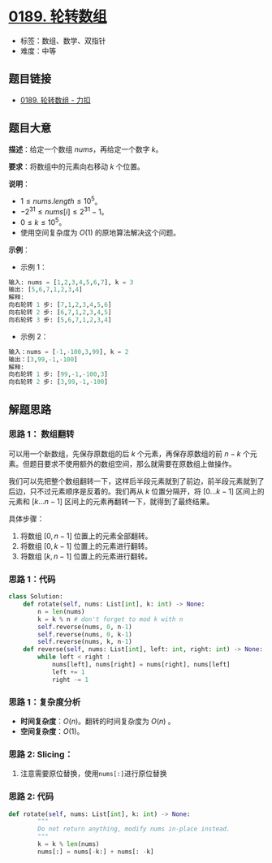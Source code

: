 # [0189. 轮转数组](https://leetcode.cn/problems/rotate-array/)

- 标签：数组、数学、双指针
- 难度：中等

## 题目链接

- [0189. 轮转数组 - 力扣](https://leetcode.cn/problems/rotate-array/)

## 题目大意

**描述**：给定一个数组 $nums$，再给定一个数字 $k$。

**要求**：将数组中的元素向右移动 $k$ 个位置。

**说明**：

- $1 \le nums.length \le 10^5$。
- $-2^{31} \le nums[i] \le 2^{31} - 1$。
- $0 \le k \le 10^5$。
- 使用空间复杂度为 $O(1)$ 的原地算法解决这个问题。

**示例**：

- 示例 1：

```python
输入: nums = [1,2,3,4,5,6,7], k = 3
输出: [5,6,7,1,2,3,4]
解释:
向右轮转 1 步: [7,1,2,3,4,5,6]
向右轮转 2 步: [6,7,1,2,3,4,5]
向右轮转 3 步: [5,6,7,1,2,3,4]
```

- 示例 2：

```py
输入：nums = [-1,-100,3,99], k = 2
输出：[3,99,-1,-100]
解释: 
向右轮转 1 步: [99,-1,-100,3]
向右轮转 2 步: [3,99,-1,-100]
```

## 解题思路

### 思路 1： 数组翻转

可以用一个新数组，先保存原数组的后 $k$ 个元素，再保存原数组的前 $n - k$ 个元素。但题目要求不使用额外的数组空间，那么就需要在原数组上做操作。

我们可以先把整个数组翻转一下，这样后半段元素就到了前边，前半段元素就到了后边，只不过元素顺序是反着的。我们再从 $k$ 位置分隔开，将 $[0...k - 1]$ 区间上的元素和 $[k...n - 1]$ 区间上的元素再翻转一下，就得到了最终结果。

具体步骤：

1. 将数组 $[0, n - 1]$ 位置上的元素全部翻转。
2. 将数组 $[0, k - 1]$ 位置上的元素进行翻转。
3. 将数组 $[k, n - 1]$ 位置上的元素进行翻转。

### 思路 1：代码

```python
class Solution:
    def rotate(self, nums: List[int], k: int) -> None:
        n = len(nums)
        k = k % n # don't forget to mod k with n
        self.reverse(nums, 0, n-1)
        self.reverse(nums, 0, k-1)
        self.reverse(nums, k, n-1)
    def reverse(self, nums: List[int], left: int, right: int) -> None:
        while left < right :
            nums[left], nums[right] = nums[right], nums[left]
            left += 1
            right -= 1
```

### 思路 1：复杂度分析

- **时间复杂度**：$O(n)$。翻转的时间复杂度为 $O(n)$ 。
- **空间复杂度**：$O(1)$。

### 思路 2: Slicing：
1. 注意需要原位替换，使用`nums[:]`进行原位替换

### 思路 2: 代码
```python
def rotate(self, nums: List[int], k: int) -> None:
        """
        Do not return anything, modify nums in-place instead.
        """
        k = k % len(nums)
        nums[:] = nums[-k:] + nums[: -k]
```
